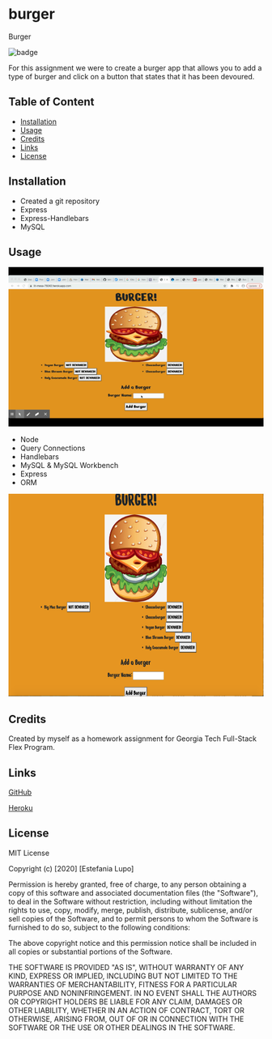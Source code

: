 # burger

Burger

![badge](https://img.shields.io/badge/MIT-License-<color>)


For this assignment we were to create a burger app that allows you to add a type of burger and click on a button that states that it has been devoured. 

## Table of Content

* [Installation](#installation)
* [Usage](#usage)
* [Credits](#credits)
* [Links](#links)
* [License](#license)

## Installation

* Created a git repository
* Express
* Express-Handlebars
* MySQL

## Usage

![readme-gif](public/assets/img/Burger.gif)

* Node
* Query Connections
* Handlebars
* MySQL & MySQL Workbench
* Express
* ORM

<img src="public/assets/img/burgerPage.png" width="600" height="400"/>

## Credits

Created by myself as a homework assignment for Georgia Tech Full-Stack Flex Program.

## Links

[GitHub](https://github.com/lain7891/burger)

[Heroku](https://lit-mesa-75042.herokuapp.com/)

## License

MIT License

Copyright (c) [2020] [Estefania Lupo]

Permission is hereby granted, free of charge, to any person obtaining a copy
of this software and associated documentation files (the "Software"), to deal
in the Software without restriction, including without limitation the rights
to use, copy, modify, merge, publish, distribute, sublicense, and/or sell
copies of the Software, and to permit persons to whom the Software is
furnished to do so, subject to the following conditions:

The above copyright notice and this permission notice shall be included in all
copies or substantial portions of the Software.

THE SOFTWARE IS PROVIDED "AS IS", WITHOUT WARRANTY OF ANY KIND, EXPRESS OR
IMPLIED, INCLUDING BUT NOT LIMITED TO THE WARRANTIES OF MERCHANTABILITY,
FITNESS FOR A PARTICULAR PURPOSE AND NONINFRINGEMENT. IN NO EVENT SHALL THE
AUTHORS OR COPYRIGHT HOLDERS BE LIABLE FOR ANY CLAIM, DAMAGES OR OTHER
LIABILITY, WHETHER IN AN ACTION OF CONTRACT, TORT OR OTHERWISE, ARISING FROM,
OUT OF OR IN CONNECTION WITH THE SOFTWARE OR THE USE OR OTHER DEALINGS IN THE
SOFTWARE.

